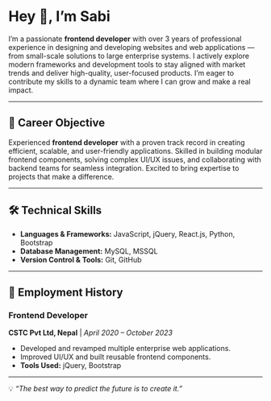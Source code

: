 # Hey 👋, I’m Sabi  

I’m a passionate **frontend developer** with over 3 years of professional experience in designing and developing websites and web applications — from small-scale solutions to large enterprise systems. I actively explore modern frameworks and development tools to stay aligned with market trends and deliver high-quality, user-focused products. I’m eager to contribute my skills to a dynamic team where I can grow and make a real impact.  

---

## 🎯 Career Objective  
Experienced **frontend developer** with a proven track record in creating efficient, scalable, and user-friendly applications. Skilled in building modular frontend components, solving complex UI/UX issues, and collaborating with backend teams for seamless integration. Excited to bring expertise to projects that make a difference.  

---

## 🛠 Technical Skills  
- **Languages & Frameworks:** JavaScript, jQuery, React.js, Python, Bootstrap  
- **Database Management:** MySQL, MSSQL  
- **Version Control & Tools:** Git, GitHub  

---

## 💼 Employment History  

### Frontend Developer  
**CSTC Pvt Ltd, Nepal** | *April 2020 – October 2023*  
- Developed and revamped multiple enterprise web applications.  
- Improved UI/UX and built reusable frontend components.
- **Tools Used:** jQuery, Bootstrap  

---


💡 *“The best way to predict the future is to create it.”*  
